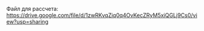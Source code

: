 Файл для рассчета: https://drive.google.com/file/d/1zwRKvqZiq0q4OvKecZRyM5xiQGLj9Cs0/view?usp=sharing
